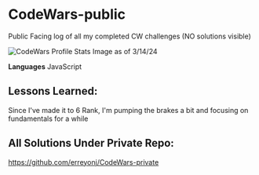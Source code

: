 # CodeWars-public
Public Facing log of all my completed CW challenges (NO solutions visible)

![CodeWars Profile Stats Image as of 3/14/24](https://github.com/erreyonj/CodeWars-public/blob/57845857b7197bdd8c89b0c089082b44e3036769/CW-Profile%20Progress/CW%20Profile%203_14_24.png)


**Languages** 
JavaScript

## Lessons Learned:
Since I've made it to 6 Rank, I'm pumping the brakes a bit and focusing on fundamentals for a while

## All Solutions Under Private Repo:
https://github.com/erreyonj/CodeWars-private





